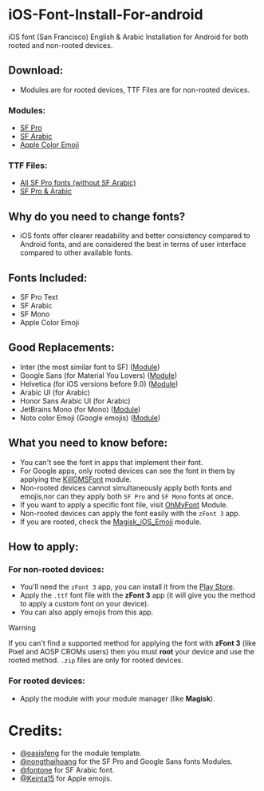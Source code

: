 # iOS-Font-Install-For-android
iOS font (San Francisco) English &amp; Arabic Installation for Android for both rooted and non-rooted devices.
## Download:
- Modules are for rooted devices, TTF Files are for non-rooted devices.
### Modules:
- [SF Pro](https://gitlab.com/nongthaihoang/oh_my_font/-/raw/master/releases/OMF.zip)
- [SF Arabic](https://github.com/dpejoh/iOS-Font-Installer-For-Android/releases/tag/v1.0)
- [Apple Color Emoji](https://github.com/Keinta15/Magisk-iOS-Emoji/releases/download/v17.4/Magisk_iOS_Emoji_17.4.zip)
### TTF Files:
- [All SF Pro fonts (without SF Arabic)](https://github.com/sahibjotsaggu/San-Francisco-Pro-Fonts)
- [SF Pro & Arabic](https://github.com/dpejoh/iOS-Font-Install-For-android/releases/download/v1.0/SFProText-SFArabic-Regular.ttf)
## Why do you need to change fonts?
- iOS fonts offer clearer readability and better consistency compared to Android fonts, and are considered the best in terms of user interface compared to other available fonts.
## Fonts Included:
- SF Pro Text
- SF Arabic
- SF Mono
- Apple Color Emoji
## Good Replacements:
- Inter (the most similar font to SF) ([Module](https://github.com/kdrag0n/inter-font-pack))
- Google Sans (for Material You Lovers) ([Module](https://gitlab.com/nongthaihoang/google-sans-prime))
- Helvetica (for iOS versions before 9.0) ([Module](https://drive.google.com/file/d/1bcoNt3rKNQKlKbMokMzYqWhdZV5nsMPB/view?usp=drive_link))
- Arabic UI (for Arabic)
- Honor Sans Arabic UI (for Arabic)
- JetBrains Mono (for Mono) ([Module](https://github.com/bsdayo/magisk-module-jbmonofont))
- Noto color Emoji (Google emojis) ([Module](https://github.com/IverCoder/noto-color-emoji))
## What you need to know before:
- You can't see the font in apps that implement their font.
- For Google apps, only rooted devices can see the font in them by applying the [KillGMSFont](https://github.com/MrCarb0n/killgmsfont) module.
- Non-rooted devices cannot simultaneously apply both fonts and emojis,nor can they apply both `SF Pro` and `SF Mono` fonts at once.
- If you want to apply a specific font file, visit [OhMyFont](https://gitlab.com/nongthaihoang/oh_my_font) Module.
- Non-rooted devices can apply the font easily with the `zFont 3` app.
- If you are rooted, check the [Magisk_iOS_Emoji](https://github.com/Keinta15/Magisk-iOS-Emoji) module.
## How to apply:
### For non-rooted devices:
- You'll need the `zFont 3` app, you can install it from the [Play Store](https://play.google.com/store/apps/details?id=com.htetznaing.zfont2&hl=en).
- Apply the `.ttf` font file with the **zFont 3** app (it will give you the method to apply a custom font on your device).
- You can also apply emojis from this app.
> [!WARNING]
> If you can't find a supported method for applying the font with **zFont 3** (like Pixel and AOSP CROMs users) then you must **root** your device and use the rooted method.
> `.zip` files are only for rooted devices.
### For rooted devices:
- Apply the module with your module manager (like **Magisk**).
# Credits:
- [@oasisfeng](https://github.com/oasisfeng/) for the module template.
- [@nongthaihoang](https://gitlab.com/nongthaihoang/) for the SF Pro and Google Sans fonts Modules.
- [@fontone](https://t.me/Fontone) for SF Arabic font.
- [@Keinta15](https://github.com/Keinta15) for Apple emojis.
